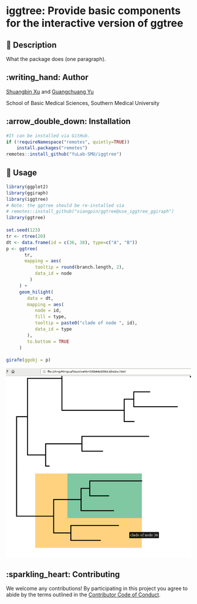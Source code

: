 <!-- README.md is generated from README.Rmd. Please edit that file -->

# iggtree: Provide basic components for the interactive version of ggtree

## :newspaper: Description

What the package does (one paragraph).

## :writing\_hand: Author

[Shuangbin Xu](https://github.com/xiangpin) and [Guangchuang
Yu](https://guangchuangyu.github.io)

School of Basic Medical Sciences, Southern Medical University

## :arrow\_double\_down: Installation

``` r
#It can be installed via GitHub.
if (!requireNamespace("remotes", quietly=TRUE))
    install.packages("remotes")
remotes::install_github("YuLab-SMU/iggtree")
```

## :newspaper: Usage

``` r
library(ggplot2)
library(ggiraph)
library(iggtree)
# Note: the ggtree should be re-installed via
# remotes::install_github("xiangpin/ggtree@use_iggtree_ggiraph")
library(ggtree)

set.seed(123)
tr <- rtree(20)
dt <- data.frame(id = c(36, 38), type=c("A", "B"))
p <- ggtree(
       tr, 
       mapping = aes(
           tooltip = round(branch.length, 2), 
           data_id = node
         )
     ) +
     geom_hilight(
        data = dt, 
        mapping = aes(
           node = id, 
           fill = type, 
           tooltip = paste0("clade of node ", id), 
           data_id = type
        ), 
        to.bottom = TRUE
     )

girafe(ggobj = p)
```

![](./inst/extdata/example1.png)

## :sparkling\_heart: Contributing

We welcome any contributions\! By participating in this project you
agree to abide by the terms outlined in the [Contributor Code of
Conduct](CONDUCT.md).
